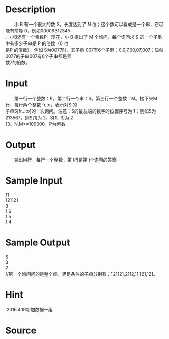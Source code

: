 
# Description

<div class="content"><p>　　小 B 有一个很大的数 S，长度达到了 N 位；这个数可以看成是一个串，它可能有前导 0，例如00009312345<br/>
。小B还有一个素数P。现在，小 B 提出了 M 个询问，每个询问求 S 的一个子串中有多少子串是 P 的倍数（0 也<br/>
是P 的倍数）。例如 S为0077时，其子串 007有6个子串：0,0,7,00,07,007；显然0077的子串007有6个子串都是素<br/>
数7的倍数。</p></div>

# Input

<div class="content"><p>　　第一行一个整数：P。第二行一个串：S。第三行一个整数：M。接下来M行，每行两个整数 fr,to，表示对S 的<br/>
子串S[fr…to]的一次询问。注意：S的最左端的数字的位置序号为 1；例如S为213567，则S[1]为 2，S[1…3]为 2<br/>
13。N,M&lt;=100000，P为素数</p></div>

# Output

<div class="content"><p>　　输出M行，每行一个整数，第 i行是第 i个询问的答案。</p></div>

# Sample Input

<div class="content"><span class="sampledata">11 <br/>
121121 <br/>
3 <br/>
1 6 <br/>
1 5 <br/>
1 4 </span></div>

# Sample Output

<div class="content"><span class="sampledata">5<br/>
3<br/>
2<br/>
//第一个询问问的是整个串，满足条件的子串分别有：121121,2112,11,121,121。</span></div>

# Hint

<div class="content"><p></p><p> 2016.4.19新加数据一组</p><p></p></div>

# Source

<div class="content"><p><a href="problemset.php?search="></a></p></div>

